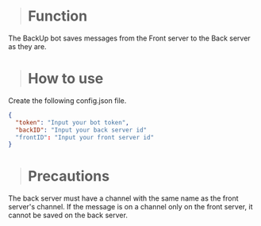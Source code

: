 > # Function
The BackUp bot saves messages from the Front server to the Back server as they are.

> # How to use
Create the following config.json file.
```json
{
  "token": "Input your bot token",
  "backID": "Input your back server id"
  "frontID": "Input your front server id"
}
```

> # Precautions
The back server must have a channel with the same name as the front server's channel.
If the message is on a channel only on the front server, it cannot be saved on the back server.
